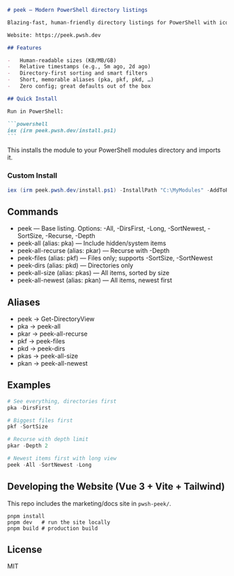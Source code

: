 ````markdown
# peek — Modern PowerShell directory listings

Blazing-fast, human-friendly directory listings for PowerShell with icons, human-readable sizes, relative timestamps, and intuitive aliases.

Website: https://peek.pwsh.dev

## Features

-   Human-readable sizes (KB/MB/GB)
-   Relative timestamps (e.g., 5m ago, 2d ago)
-   Directory-first sorting and smart filters
-   Short, memorable aliases (pka, pkf, pkd, …)
-   Zero config; great defaults out of the box

## Quick Install

Run in PowerShell:

```powershell
iex (irm peek.pwsh.dev/install.ps1)
```
````

This installs the module to your PowerShell modules directory and imports it.

### Custom Install

```powershell
iex (irm peek.pwsh.dev/install.ps1) -InstallPath "C:\MyModules" -AddToProfile
```

## Commands

-   peek — Base listing. Options: -All, -DirsFirst, -Long, -SortNewest, -SortSize, -Recurse, -Depth
-   peek-all (alias: pka) — Include hidden/system items
-   peek-all-recurse (alias: pkar) — Recurse with -Depth
-   peek-files (alias: pkf) — Files only; supports -SortSize, -SortNewest
-   peek-dirs (alias: pkd) — Directories only
-   peek-all-size (alias: pkas) — All items, sorted by size
-   peek-all-newest (alias: pkan) — All items, newest first

## Aliases

-   peek → Get-DirectoryView
-   pka → peek-all
-   pkar → peek-all-recurse
-   pkf → peek-files
-   pkd → peek-dirs
-   pkas → peek-all-size
-   pkan → peek-all-newest

## Examples

```powershell
# See everything, directories first
pka -DirsFirst

# Biggest files first
pkf -SortSize

# Recurse with depth limit
pkar -Depth 2

# Newest items first with long view
peek -All -SortNewest -Long
```

## Developing the Website (Vue 3 + Vite + Tailwind)

This repo includes the marketing/docs site in `pwsh-peek/`.

```pwsh
pnpm install
pnpm dev   # run the site locally
pnpm build # production build
```

## License

MIT

```

```
